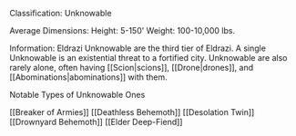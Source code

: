 Classification: Unknowable

Average Dimensions: 
	Height: 5-150'
	Weight: 100-10,000 lbs.

Information:
  Eldrazi Unknowable are the third tier of Eldrazi. A single Unknowable is an existential threat to a fortified city.  Unknowable are also rarely alone, often having [[Scion|scions]], [[Drone|drones]], and [[Abominations|abominations]] with them. 

Notable Types of Unknowable Ones

[[Breaker of Armies]]
[[Deathless Behemoth]]
[[Desolation Twin]]
[[Drownyard Behemoth]]
[[Elder Deep-Fiend]]
